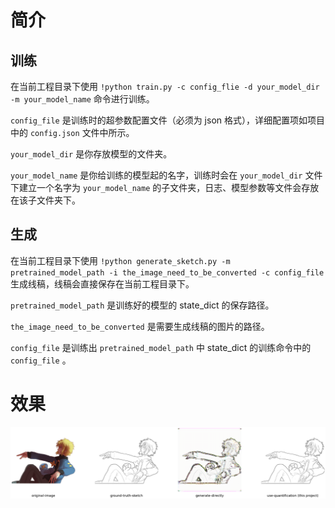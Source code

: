 # 简介

## 训练

在当前工程目录下使用 `
!python train.py -c config_flie -d your_model_dir -m your_model_name
` 命令进行训练。

 `config_file` 是训练时的超参数配置文件（必须为 json 格式），详细配置项如项目中的 `config.json` 文件中所示。

`your_model_dir` 是你存放模型的文件夹。

`your_model_name` 是你给训练的模型起的名字，训练时会在 `your_model_dir` 文件下建立一个名字为 `your_model_name` 的子文件夹，日志、模型参数等文件会存放在该子文件夹下。

## 生成

在当前工程目录下使用 `!python generate_sketch.py -m pretrained_model_path -i the_image_need_to_be_converted -c config_file` 生成线稿，线稿会直接保存在当前工程目录下。

`pretrained_model_path` 是训练好的模型的 state_dict 的保存路径。

`the_image_need_to_be_converted` 是需要生成线稿的图片的路径。

`config_file` 是训练出 `pretrained_model_path` 中 state_dict 的训练命令中的 `config_file` 。

# 效果

<img src="./resource/comparison.png" style="zoom:100%;" />
